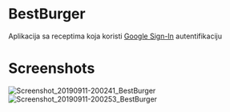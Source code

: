 # BestBurger
Aplikacija sa receptima koja koristi [Google Sign-In](https://developers.google.com/identity/) autentifikaciju


# Screenshots
![Screenshot_20190911-200241_BestBurger](https://user-images.githubusercontent.com/32592551/64727370-00ec7900-d4d9-11e9-841c-db655f2e6440.jpg)
![Screenshot_20190911-200253_BestBurger](https://user-images.githubusercontent.com/32592551/64727544-5e80c580-d4d9-11e9-9231-f4a10178f246.jpg)


